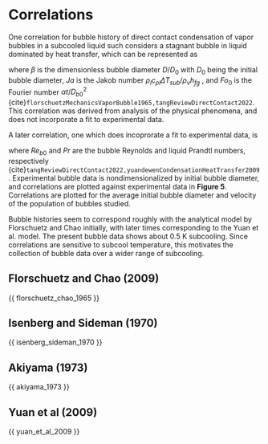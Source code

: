# Correlations

One correlation for bubble history of direct contact condensation of vapor bubbles in a subcooled liquid such considers a stagnant bubble in liquid dominated by heat transfer, which can be represented as

<!-- {{ florschuetz_chao_1965 }} -->

where $\beta$ is the dimensionless bubble diameter ${D}/{{D}_{0}}$ with ${D}_{0}$ being the initial bubble diameter, ${Ja}$ is the Jakob number ${\rho}_{l} {c}_{pl} {\Delta {T}_{sub}} / {\rho}_{v} {h}_{fg}$ , and ${Fo}_{0}$ is the Fourier number ${\alpha} {t}/{{D}_{b0}^{2}}$ {cite}`florschuetzMechanicsVaporBubble1965,tangReviewDirectContact2022`. This correlation was derived from analysis of the physical phenomena, and does not incorporate a fit to experimental data.

A later correlation, one which does incoprorate a fit to experimental data, is

<!-- {{ yuan_et_al_2009 }} -->

where ${Re}_{b0}$ and ${Pr}$ are the bubble Reynolds and liquid Prandtl numbers, respectively {cite}`tangReviewDirectContact2022,yuandewenCondensationHeatTransfer2009`. Experimental bubble data is nondimensionalized by initial bubble diameter, and correlations are plotted against experimental data in **Figure&NonBreakingSpace;5**. Correlations are plotted for the average initial bubble diameter and velocity of the population of bubbles studied.

Bubble histories seem to correspond roughly with the analytical model by Florschuetz and Chao initially, with later times corresponding to the Yuan et al. model. The present bubble data shows about 0.5&NonBreakingSpace;K subcooling. Since correlations are sensitive to subcool temperature, this motivates the collection of bubble data over a wider range of subcooling.

## Florschuetz and Chao (2009)

{{ florschuetz_chao_1965 }}

## Isenberg and Sideman (1970)

{{ isenberg_sideman_1970 }}

## Akiyama (1973)

{{ akiyama_1973 }}

## Yuan et al (2009)

{{ yuan_et_al_2009 }}
